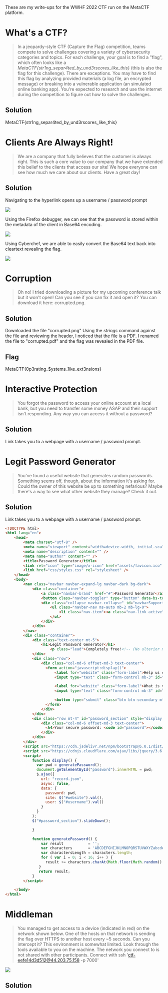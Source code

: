 These are my write-ups for the WWHF 2022 CTF run on the MetaCTF platform.

# What's a CTF?
>In a jeopardy-style CTF (Capture the Flag) competition, teams compete to solve challenges covering a variety of cybersecurity categories and topics. For each challenge, your goal is to find a "flag", which often looks like a *MetaCTF{str1ng_separ4ted_by_und3rscores_like_this}* (this is also the flag for this challenge). There are exceptions.
>You may have to find this flag by analyzing provided materials (a log file, an encrypted message) or breaking into a vulnerable application (an simulated online banking app). You're expected to research and use the internet during the competition to figure out how to solve the challenges.

## Solution
MetaCTF{str1ng_separ4ted_by_und3rscores_like_this}

# Clients Are Always Right!
> We are a company that fully believes that the customer is always right. This is such a core value to our company that we have extended this belief to the clients that access our site! We hope everyone can see how much we care about our clients.
> Have a great day! 

## Solution
Navigating to the hyperlink opens up a username / password prompt

![](https://github.com/VCCyberSec/WWHF-2022-Writeup-main/blob/main/images/Pasted%20image%2020221013082552.png)

Using the Firefox debugger, we can see that the password is stored within the metadata of the client in Base64 encoding.

![](https://github.com/VCCyberSec/WWHF-2022-Writeup-main/blob/main/images/Pasted%20image%2020221013082934.png)

Using Cyberchef, we are able to easily convert the Base64 text back into cleartext revealing the flag.

![](https://github.com/VCCyberSec/WWHF-2022-Writeup-main/blob/main/images/Pasted%20image%2020221013083517.png)

# Corruption
> Oh no! I tried downloading a picture for my upcoming conference talk but it won't open! Can you see if you can fix it and open it? You can download it here: corrupted.png.

## Solution
Downloaded the file "corrupted.png"
Using the *strings* command against the file and reviewing the header, I noticed that the file is a PDF.  I renamed the file to "corrupted.pdf" and the flag was revealed in the PDF file.

## Flag
MetaCTF{0p3rating_$ystems_1ike_ext3nsions}

# Interactive Protection
> You forgot the password to access your online account at a local bank, but you need to transfer some money ASAP and their support isn't responding. Any way you can access it without a password?

## Solution
Link takes you to a webpage with a username / password prompt. 

# Legit Password Generator
> You've found a useful website that generates random passwords. Something seems off, though, about the information it's asking for. Could the owner of this website be up to something nefarious? Maybe there's a way to see what other website they manage? Check it out.

## Solution
Link takes you to a webpage with a username / password prompt. 

```html
<!DOCTYPE html>
<html lang="en">
    <head>
        <meta charset="utf-8" />
        <meta name="viewport" content="width=device-width, initial-scale=1, shrink-to-fit=no" />
        <meta name="description" content="" />
        <meta name="author" content="" />
        <title>Password Generator</title>
        <link rel="icon" type="image/x-icon" href="assets/favicon.ico" />
        <link href="css/styles.css" rel="stylesheet" />
    </head>
    <body>
        <nav class="navbar navbar-expand-lg navbar-dark bg-dark">
            <div class="container">
                <a class="navbar-brand" href="#">Password Generator</a>
                <button class="navbar-toggler" type="button" data-bs-toggle="collapse" data-bs-target="#navbarSupportedContent" aria-controls="navbarSupportedContent" aria-expanded="false" aria-label="Toggle navigation"><span class="navbar-toggler-icon"></span></button>
                <div class="collapse navbar-collapse" id="navbarSupportedContent">
                    <ul class="navbar-nav ms-auto mb-2 mb-lg-0">
                        <li class="nav-item"><a class="nav-link active" aria-current="page" href="/">Home</a></li>
                    </ul>
                </div>
            </div>
        </nav>
        <div class="container">
            <div class="text-center mt-5">
                <h1>Legit Password Generator</h1>
                    <p class="lead">Completely free!<!-- (No ulterior motive)--></p>
            </div>
            <div class="row">
                <div class="col-md-6 offset-md-3 text-center">
                  <form action="javascript:display()">
                      <label for="website" class="form-label">Help us collect data for our security research! What website are you planning to use the password for?</label>
                      <input type="text" class="form-control mb-3" id="website" required>

                      <label for="website" class="form-label">What is your username on that site?</label>
                      <input type="text" class="form-control mb-3" id="username" required>

                      <button type="submit" class="btn btn-secondary mt-2">Generate Secure Password</button>
                  </form>
                </div>
            </div>
            <div class="row mt-4" id="password_section" style="display:none">
                <div class="col-md-6 offset-md-3 text-center">
                  <h4>Your secure password: <code id="password"></code></h4>
                </div>
            </div>
        </div>
        <script src="https://cdn.jsdelivr.net/npm/bootstrap@5.0.1/dist/js/bootstrap.bundle.min.js"></script>
        <script src="https://cdnjs.cloudflare.com/ajax/libs/jquery/3.6.1/jquery.min.js" ></script>
        <script>
            function display() {
              var pwd = generatePassword();
              document.getElementById("password").innerHTML = pwd;
              $.ajax({
                url: "record.json",
                async: false,
                data: {
                  password: pwd,
                  site: $("#website").val(),
                  user: $("#username").val()
                }
              }
            );
            $("#password_section").slideDown();

            }

            function generatePassword() {
                var result           = '';
                var characters       = 'ABCDEFGHIJKLMNOPQRSTUVWXYZabcdefghijklmnopqrstuvwxyz0123456789!@#$%^&*()';
                var charactersLength = characters.length;
                for ( var i = 0; i < 16; i++ ) {
                  result += characters.charAt(Math.floor(Math.random() * charactersLength));
               }
               return result;
            }
        </script>

    </body>
</html>
```

# Middleman
> You managed to get access to a device (indicated in red) on the network shown below. One of the hosts on that network is sending the flag over HTTPS to another host every ~5 seconds. Can you intercept it?
> This environment is somewhat limited. Look through the tools available to you on the machine. The network you connect to is not shared with other participants.
> Connect with ssh 'ctf-eefe14d3d512@44.203.75.158 -p 7000'

![](images\middleman.png)

## Solution
